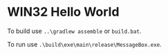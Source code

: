 # WIN32 Hello World

To build use `..\gradlew assemble` or `build.bat`.

To run use `.\build\exe\main\release\MessageBox.exe`.
